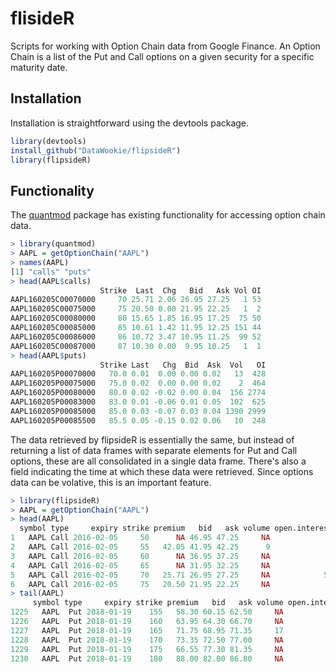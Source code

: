 # flisideR

Scripts for working with Option Chain data from Google Finance. An Option Chain is a list of the Put and Call options on a given security for a specific maturity date.

## Installation

Installation is straightforward using the devtools package.

```R
library(devtools)
install_github("DataWookie/flipsideR")
library(flipsideR)
```

## Functionality

The [quantmod](http://www.quantmod.com/) package has existing functionality for accessing option chain data.

```R
> library(quantmod)
> AAPL = getOptionChain("AAPL")
> names(AAPL)
[1] "calls" "puts" 
> head(AAPL$calls)
                    Strike  Last  Chg   Bid   Ask Vol OI
AAPL160205C00070000     70 25.71 2.06 26.95 27.25   1 53
AAPL160205C00075000     75 20.50 0.00 21.95 22.25   1  2
AAPL160205C00080000     80 15.65 1.85 16.95 17.25  75 50
AAPL160205C00085000     85 10.61 1.42 11.95 12.25 151 44
AAPL160205C00086000     86 10.72 3.47 10.95 11.25  99 52
AAPL160205C00087000     87 10.30 0.00  9.95 10.25   1  1
> head(AAPL$puts)
                    Strike Last   Chg  Bid  Ask  Vol   OI
AAPL160205P00070000   70.0 0.01  0.00 0.00 0.02   13  428
AAPL160205P00075000   75.0 0.02  0.00 0.00 0.02    2  464
AAPL160205P00080000   80.0 0.02 -0.02 0.00 0.04  156 2774
AAPL160205P00083000   83.0 0.01 -0.06 0.01 0.05  102  625
AAPL160205P00085000   85.0 0.03 -0.07 0.03 0.04 1390 2999
AAPL160205P00085500   85.5 0.05 -0.15 0.02 0.06   10  248
```

The data retrieved by flipsideR is essentially the same, but instead of returning a list of data frames with separate elements for Put and Call options, these are all consolidated in a single data frame. There's also a field indicating the time at which these data were retrieved. Since options data can be volative, this is an important feature.

```R
> library(flipsideR)
> AAPL = getOptionChain("AAPL")   
> head(AAPL)
  symbol type     expiry strike premium   bid   ask volume open.interest           retrieved
1   AAPL Call 2016-02-05     50      NA 46.95 47.25     NA             0 2016-01-31 06:03:30
2   AAPL Call 2016-02-05     55   42.05 41.95 42.25      9             0 2016-01-31 06:03:30
3   AAPL Call 2016-02-05     60      NA 36.95 37.25     NA             0 2016-01-31 06:03:30
4   AAPL Call 2016-02-05     65      NA 31.95 32.25     NA             0 2016-01-31 06:03:30
5   AAPL Call 2016-02-05     70   25.71 26.95 27.25     NA            53 2016-01-31 06:03:30
6   AAPL Call 2016-02-05     75   20.50 21.95 22.25     NA             2 2016-01-31 06:03:30
> tail(AAPL)
     symbol type     expiry strike premium   bid   ask volume open.interest           retrieved
1225   AAPL  Put 2018-01-19    155   58.30 60.15 62.50     NA            71 2016-01-31 06:03:46
1226   AAPL  Put 2018-01-19    160   63.95 64.30 66.70     NA            84 2016-01-31 06:03:46
1227   AAPL  Put 2018-01-19    165   71.75 68.95 71.35     17           197 2016-01-31 06:03:46
1228   AAPL  Put 2018-01-19    170   73.35 72.50 77.00     NA          3022 2016-01-31 06:03:46
1229   AAPL  Put 2018-01-19    175   66.55 77.30 81.35     NA            68 2016-01-31 06:03:46
1230   AAPL  Put 2018-01-19    180   88.00 82.00 86.80     NA          1074 2016-01-31 06:03:46
```
